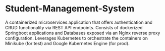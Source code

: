 # Student-Management-System
A containerized microservices application that offers authentication and CRUD functionality via REST API endpoints. Consists of dockerized Springboot applications and Databases exposed via an Nginx reverse proxy configuration. Leverages Kubernetes to orchestrate the containers on Minikube (for test) and Google Kubernetes Engine (for prod).


